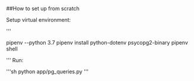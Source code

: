 ##How to set up from scratch


Setup virtual environment:

'''

pipenv --python 3.7
pipenv install python-dotenv psycopg2-binary
pipenv shell

'''
Run:

'''sh
python app/pg_queries.py
'''
